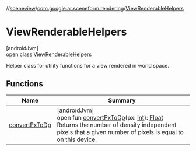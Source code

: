 //[sceneview](../../../index.md)/[com.google.ar.sceneform.rendering](../index.md)/[ViewRenderableHelpers](index.md)

# ViewRenderableHelpers

[androidJvm]\
open class [ViewRenderableHelpers](index.md)

Helper class for utility functions for a view rendered in world space.

## Functions

| Name | Summary |
|---|---|
| [convertPxToDp](convert-px-to-dp.md) | [androidJvm]<br>open fun [convertPxToDp](convert-px-to-dp.md)(px: [Int](https://kotlinlang.org/api/latest/jvm/stdlib/kotlin/-int/index.html)): [Float](https://kotlinlang.org/api/latest/jvm/stdlib/kotlin/-float/index.html)<br>Returns the number of density independent pixels that a given number of pixels is equal to on this device. |
